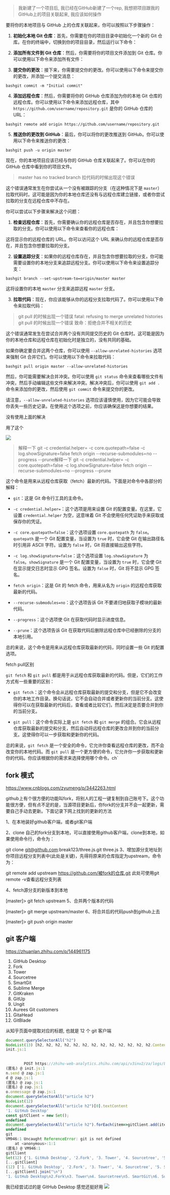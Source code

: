 >   我新建了一个项目后, 我已经在GitHub新建了一个rep, 我想把项目跟我的GitHub上的项目关联起来, 我应该如何操作

要将你的本地项目与 GitHub 上的仓库关联起来，你可以按照以下步骤操作：

1. **初始化本地 Git 仓库**：首先，你需要在你的项目目录中初始化一个新的 Git 仓库。在你的终端中，切换到你的项目目录，然后运行以下命令：

2. **添加所有文件到 Git 仓库**：然后，你需要将你的项目文件添加到 Git 仓库。你可以使用以下命令来添加所有文件：

3. **提交你的更改**：接下来，你需要提交你的更改。你可以使用以下命令来提交你的更改，并添加一个提交消息：

```
bashgit commit -m "Initial commit"

```

4. **添加远程仓库**：然后，你需要将你的 GitHub 仓库添加为你的本地 Git 仓库的远程仓库。你可以使用以下命令来添加远程仓库，其中 `https://github.com/username/repository.git` 是你的 GitHub 仓库的 URL：

```
bashgit remote add origin https://github.com/username/repository.git

```

5. **推送你的更改到 GitHub**：最后，你可以将你的更改推送到 GitHub。你可以使用以下命令来推送你的更改：

```
bashgit push -u origin master

```

现在，你的本地项目应该已经与你的 GitHub 仓库关联起来了。你可以在你的 GitHub 仓库中看到你的项目文件。

>   master has no tracked branch 拉代码的时候出现这个错误

这个错误通常发生在你尝试从一个没有被跟踪的分支（在这种情况下是 `master`）拉取代码时。这可能是因为你的本地仓库还没有与远程仓库建立链接，或者你尝试拉取的分支在远程仓库中不存在。

你可以尝试以下步骤来解决这个问题：

1. **检查远程仓库**：首先，你需要确认你的远程仓库是否存在，并且包含你想要拉取的分支。你可以使用以下命令来查看你的远程仓库：

这将显示你的远程仓库的 URL。你可以访问这个 URL 来确认你的远程仓库是否存在，并且包含你想要拉取的分支。

2. **设置追踪分支**：如果你的远程仓库存在，并且包含你想要拉取的分支，你可能需要设置你的本地分支来追踪远程分支。你可以使用以下命令来设置追踪分支：

```
bashgit branch --set-upstream-to=origin/master master

```

这将设置你的本地 `master` 分支来追踪远程 `master` 分支。

3. **拉取代码**：现在，你应该能够从你的远程分支拉取代码了。你可以使用以下命令来拉取代码：

>   git pull 的时候出现一个错误 fatal: refusing to merge unrelated histories git pull 的时候出现一个错误 致命：拒绝合并不相关的历史

这个错误通常发生在尝试合并两个没有共同提交历史的 Git 仓库时。这可能是因为你的本地仓库和远程仓库在初始化时是独立的，没有共同的基础。

如果你确定要合并这两个仓库，你可以使用 `--allow-unrelated-histories` 选项来强制 Git 合并它们。你可以使用以下命令来拉取代码：

```
bashgit pull origin master --allow-unrelated-histories

```

然后，你可能需要解决合并冲突。你可以使用 `git status` 命令来查看哪些文件有冲突，然后手动编辑这些文件来解决冲突。解决冲突后，你可以使用 `git add .` 命令来添加你的更改，然后使用 `git commit` 命令来提交你的更改。

请注意，`--allow-unrelated-histories` 选项应该谨慎使用，因为它可能会导致你丢失一些历史记录。在使用这个选项之前，你应该确保这是你想要的结果。

没有使用上面的解决

用了这个

![](https://raw.githubusercontent.com/HongXiaoHong/images/main/db/webstorm64_vbdTtKMUsw.png)

>   解释一下 git -c credential.helper= -c core.quotepath=false -c log.showSignature=false fetch origin --recurse-submodules=no --progress --prune解释一下 git -c credential.helper= -c core.quotepath=false -c log.showSignature=false fetch origin --recurse-submodules=no --progress --prune

这个命令是用来从远程仓库获取（fetch）最新的代码。下面是对命令中各部分的解释：

- `git`：这是 Git 命令行工具的主命令。

- `-c credential.helper=`：这个选项是用来设置 Git 的配置变量。在这里，它设置 `credential.helper` 为空，这意味着 Git 不会使用任何凭证助手来获取或保存你的凭证。

- `-c core.quotepath=false`：这个选项设置 `core.quotepath` 为 `false`。`quotepath` 是一个 Git 配置变量，当设置为 `true` 时，它会使 Git 在输出路径名时引用非 ASCII 字符。设置为 `false` 时，Git 将直接输出这些字符。

- `-c log.showSignature=false`：这个选项设置 `log.showSignature` 为 `false`。`showSignature` 是一个 Git 配置变量，当设置为 `true` 时，它会使 Git 在显示提交日志时显示 GPG 签名。设置为 `false` 时，Git 将不显示 GPG 签名。

- `fetch origin`：这是 Git 的 fetch 命令，用来从名为 `origin` 的远程仓库获取最新的代码。

- `--recurse-submodules=no`：这个选项告诉 Git 不要递归地获取子模块的最新代码。

- `--progress`：这个选项使 Git 在获取代码时显示进度信息。

- `--prune`：这个选项告诉 Git 在获取代码后删除远程仓库中已经删除的分支的本地引用。

总的来说，这个命令是用来从远程仓库获取最新的代码，同时设置一些 Git 的配置选项。

fetch pull区别

`git fetch` 和 `git pull` 都是用于从远程仓库获取最新的代码。但是，它们的工作方式有一些重要的区别：

- `git fetch`：这个命令会从远程仓库获取最新的提交和分支，但是它不会改变你的本地工作目录。换句话说，它不会自动合并或者更新你的当前分支。这使得你可以在获取最新的代码后，查看或者比较它们，然后决定是否要合并到你的当前分支。

- `git pull`：这个命令实际上是 `git fetch` 和 `git merge` 的组合。它会从远程仓库获取最新的提交和分支，然后自动将远程仓库的更改合并到你的当前分支。这使得你可以一步获取和更新你的代码。

总的来说，`git fetch` 是一个安全的命令，它允许你查看远程仓库的更改，而不会改变你的本地代码。而 `git pull` 是一个更方便的命令，它允许你一步获取和更新你的代码。你应该根据你的需求来选择使用哪个命令。ch`


## fork 模式

https://www.cnblogs.com/zyumeng/p/3442263.html

github上有个很方便的功能叫fork，将别人的工程一键复制到自己账号下。这个功能很方便，但有点不足的是，当源项目更新后，你fork的分支并不会一起更新，需要自己手动去更新。下面记录下网上找到的更新的方法

1、在本地装好github客户端，或者git客户端

2、clone 自己的fork分支到本地，可以直接使用github客户端，clone到本地，如果使用命令行，命令为：

   git clone git@github.com:break123/three.js.git three.js
3、增加源分支地址到你项目远程分支列表中(此处是关键)，先得将原来的仓库指定为upstream，命令为：

   git remote add upstream https://github.com/被fork的仓库.git
此处可使用git remote -v查看远程分支列表

4、fetch源分支的新版本到本地

   [master]> git fetch upstream
5、合并两个版本的代码

   [master]> git merge upstream/master
6、将合并后的代码push到github上去

   [master]> git push origin master

## git 客户端

https://zhuanlan.zhihu.com/p/144961175

1. GitHub Desktop
2. Fork
3. Tower
4. Sourcetree
5. SmartGit
6. Sublime Merge
7. GitKraken
8. GitUp
9. Ungit
10. Aurees Git customers
11. GitaHead
12. GitBlade


从知乎页面中提取对应的标题, 也就是 12 个 git 客户端
```JavaScript
document.querySelectorAll("h2")
NodeList(13) [h2, h2, h2, h2, h2, h2, h2, h2, h2, h2, h2, h2, h2.ContentItem-title]
init.js:1 
        
        
        POST https://zhihu-web-analytics.zhihu.com/api/v3inv2/za/logs/batch net::ERR_BLOCKED_BY_CLIENT
(匿名) @ init.js:1
n.send @ zap.js:1
d @ zap.js:1
(匿名) @ zap.js:1
(匿名) @ zap.js:1
o.onmessage @ zap.js:1
document.querySelectorAll("article h2")
NodeList(12) 
document.querySelectorAll("article h2")[0].textContent
'1. GitHub Desktop'
const gitClient = new Set();
undefined
document.querySelectorAll("article h2").forEach(item=>gitClient.add(item.textContent))
undefined
git
VM946:1 Uncaught ReferenceError: git is not defined
    at <anonymous>:1:1
(匿名) @ VM946:1
gitClient
Set(12) {'1. GitHub Desktop', '2.Fork', '3. Tower', '4. Sourcetree', '5. SmartGit', …}
[...gitClient]
(12) ['1. GitHub Desktop', '2.Fork', '3. Tower', '4. Sourcetree', '5. SmartGit', '6. Sublime Merge', '7. GitKraken', '8. GitUp', '9. Ungit', '10. Aurees Git customers', '11. GitaHead', '12. GitBlade']
[...gitClient].join("\n")
'1. GitHub Desktop\n2.Fork\n3. Tower\n4. Sourcetree\n5. SmartGit\n6. Sublime Merge\n7. GitKraken\n8. GitUp\n9. Ungit\n10. Aurees Git customers\n11. GitaHead\n12. GitBlade'
```

我已经尝试过的是 
GitHub Desktop
感觉还挺好用
![](https://raw.githubusercontent.com/HongXiaoHong/images/main/picture/20230824134317.png)